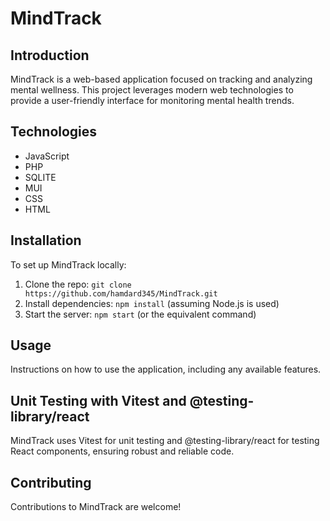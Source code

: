 # MindTrack

## Introduction
MindTrack is a web-based application focused on tracking and analyzing mental wellness. This project leverages modern web technologies to provide a user-friendly interface for monitoring mental health trends.

## Technologies
- JavaScript
- PHP
- SQLITE
- MUI
- CSS
- HTML

## Installation
To set up MindTrack locally:
1. Clone the repo: `git clone https://github.com/hamdard345/MindTrack.git`
2. Install dependencies: `npm install` (assuming Node.js is used)
3. Start the server: `npm start` (or the equivalent command)

## Usage
Instructions on how to use the application, including any available features.

## Unit Testing with Vitest and @testing-library/react
MindTrack uses Vitest for unit testing and @testing-library/react for testing React components, ensuring robust and reliable code.


## Contributing
Contributions to MindTrack are welcome!

